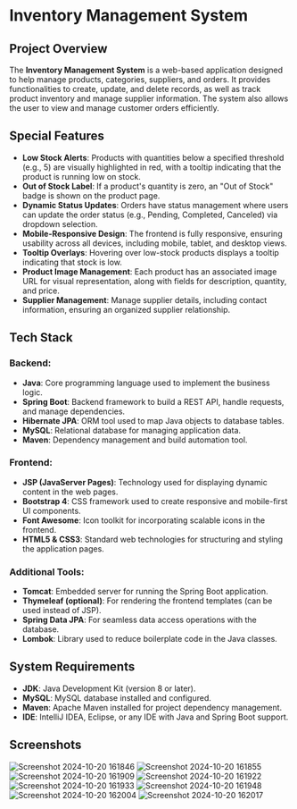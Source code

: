 # Inventory Management System

## Project Overview
The **Inventory Management System** is a web-based application designed to help manage products, categories, suppliers, and orders. It provides functionalities to create, update, and delete records, as well as track product inventory and manage supplier information. The system also allows the user to view and manage customer orders efficiently.

## Special Features
- **Low Stock Alerts**: Products with quantities below a specified threshold (e.g., 5) are visually highlighted in red, with a tooltip indicating that the product is running low on stock.
- **Out of Stock Label**: If a product's quantity is zero, an "Out of Stock" badge is shown on the product page.
- **Dynamic Status Updates**: Orders have status management where users can update the order status (e.g., Pending, Completed, Canceled) via dropdown selection.
- **Mobile-Responsive Design**: The frontend is fully responsive, ensuring usability across all devices, including mobile, tablet, and desktop views.
- **Tooltip Overlays**: Hovering over low-stock products displays a tooltip indicating that stock is low.
- **Product Image Management**: Each product has an associated image URL for visual representation, along with fields for description, quantity, and price.
- **Supplier Management**: Manage supplier details, including contact information, ensuring an organized supplier relationship.

## Tech Stack

### Backend:
- **Java**: Core programming language used to implement the business logic.
- **Spring Boot**: Backend framework to build a REST API, handle requests, and manage dependencies.
- **Hibernate JPA**: ORM tool used to map Java objects to database tables.
- **MySQL**: Relational database for managing application data.
- **Maven**: Dependency management and build automation tool.

### Frontend:
- **JSP (JavaServer Pages)**: Technology used for displaying dynamic content in the web pages.
- **Bootstrap 4**: CSS framework used to create responsive and mobile-first UI components.
- **Font Awesome**: Icon toolkit for incorporating scalable icons in the frontend.
- **HTML5 & CSS3**: Standard web technologies for structuring and styling the application pages.

### Additional Tools:
- **Tomcat**: Embedded server for running the Spring Boot application.
- **Thymeleaf (optional)**: For rendering the frontend templates (can be used instead of JSP).
- **Spring Data JPA**: For seamless data access operations with the database.
- **Lombok**: Library used to reduce boilerplate code in the Java classes.

## System Requirements
- **JDK**: Java Development Kit (version 8 or later).
- **MySQL**: MySQL database installed and configured.
- **Maven**: Apache Maven installed for project dependency management.
- **IDE**: IntelliJ IDEA, Eclipse, or any IDE with Java and Spring Boot support.

## Screenshots

![Screenshot 2024-10-20 161846](https://github.com/user-attachments/assets/d157a788-e02e-4e70-9df7-3faf2ad17d2a)
![Screenshot 2024-10-20 161855](https://github.com/user-attachments/assets/d76a27d0-98ae-4bfa-a262-53ac256d7e11)
![Screenshot 2024-10-20 161909](https://github.com/user-attachments/assets/22f19237-e70d-439a-b18c-533c46512132)
![Screenshot 2024-10-20 161922](https://github.com/user-attachments/assets/e140b385-fd99-492a-97f0-069da769fb6a)
![Screenshot 2024-10-20 161933](https://github.com/user-attachments/assets/be7121d5-cbb2-4592-93e1-c7bc28c56d49)
![Screenshot 2024-10-20 161948](https://github.com/user-attachments/assets/e3a14d61-c53b-47f4-b551-5709db32e844)
![Screenshot 2024-10-20 162004](https://github.com/user-attachments/assets/cf60822e-6a67-4937-8c8b-5a72142ca4d3)
![Screenshot 2024-10-20 162017](https://github.com/user-attachments/assets/7c20e219-9721-44e8-b3e7-499ea1840b6a)

